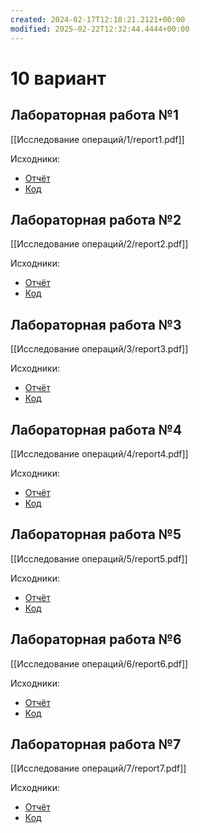 ```yaml
---
created: 2024-02-17T12:18:21.2121+00:00
modified: 2025-02-22T12:32:44.4444+00:00
---
```

# 10 вариант
## Лабораторная работа №1
[[Исследование операций/1/report1.pdf]]

Исходники:
- [Отчёт](https://github.com/IAmProgrammist/lab_materials/tree/main/%D0%98%D1%81%D1%81%D0%BB%D0%B5%D0%B4%D0%BE%D0%B2%D0%B0%D0%BD%D0%B8%D0%B5%20%D0%BE%D0%BF%D0%B5%D1%80%D0%B0%D1%86%D0%B8%D0%B9/1)
- [Код](https://github.com/IAmProgrammist/operations_research/tree/master/src/lab1)

## Лабораторная работа №2
[[Исследование операций/2/report2.pdf]]

Исходники:
- [Отчёт](https://github.com/IAmProgrammist/lab_materials/tree/main/%D0%98%D1%81%D1%81%D0%BB%D0%B5%D0%B4%D0%BE%D0%B2%D0%B0%D0%BD%D0%B8%D0%B5%20%D0%BE%D0%BF%D0%B5%D1%80%D0%B0%D1%86%D0%B8%D0%B9/2)
- [Код](https://github.com/IAmProgrammist/operations_research/tree/master/src/lab2)

## Лабораторная работа №3
[[Исследование операций/3/report3.pdf]]

Исходники:
- [Отчёт](https://github.com/IAmProgrammist/lab_materials/tree/main/%D0%98%D1%81%D1%81%D0%BB%D0%B5%D0%B4%D0%BE%D0%B2%D0%B0%D0%BD%D0%B8%D0%B5%20%D0%BE%D0%BF%D0%B5%D1%80%D0%B0%D1%86%D0%B8%D0%B9/3)
- [Код](https://github.com/IAmProgrammist/operations_research/tree/master/src/lab3)

## Лабораторная работа №4
[[Исследование операций/4/report4.pdf]]

Исходники:
- [Отчёт](https://github.com/IAmProgrammist/lab_materials/tree/main/%D0%98%D1%81%D1%81%D0%BB%D0%B5%D0%B4%D0%BE%D0%B2%D0%B0%D0%BD%D0%B8%D0%B5%20%D0%BE%D0%BF%D0%B5%D1%80%D0%B0%D1%86%D0%B8%D0%B9/4)
- [Код](https://github.com/IAmProgrammist/operations_research/tree/master/src/lab4)

## Лабораторная работа №5
[[Исследование операций/5/report5.pdf]]

Исходники:
- [Отчёт](https://github.com/IAmProgrammist/lab_materials/tree/main/%D0%98%D1%81%D1%81%D0%BB%D0%B5%D0%B4%D0%BE%D0%B2%D0%B0%D0%BD%D0%B8%D0%B5%20%D0%BE%D0%BF%D0%B5%D1%80%D0%B0%D1%86%D0%B8%D0%B9/5)
- [Код](https://github.com/IAmProgrammist/operations_research/tree/master/src/lab5)

## Лабораторная работа №6
[[Исследование операций/6/report6.pdf]]

Исходники:
- [Отчёт](https://github.com/IAmProgrammist/lab_materials/tree/main/%D0%98%D1%81%D1%81%D0%BB%D0%B5%D0%B4%D0%BE%D0%B2%D0%B0%D0%BD%D0%B8%D0%B5%20%D0%BE%D0%BF%D0%B5%D1%80%D0%B0%D1%86%D0%B8%D0%B9/6)
- [Код](https://github.com/IAmProgrammist/operations_research/tree/master/src/lab6)

## Лабораторная работа №7
[[Исследование операций/7/report7.pdf]]

Исходники:
- [Отчёт](https://github.com/IAmProgrammist/lab_materials/tree/main/%D0%98%D1%81%D1%81%D0%BB%D0%B5%D0%B4%D0%BE%D0%B2%D0%B0%D0%BD%D0%B8%D0%B5%20%D0%BE%D0%BF%D0%B5%D1%80%D0%B0%D1%86%D0%B8%D0%B9/7)
- [Код](https://github.com/IAmProgrammist/operations_research/tree/master/src/lab7)